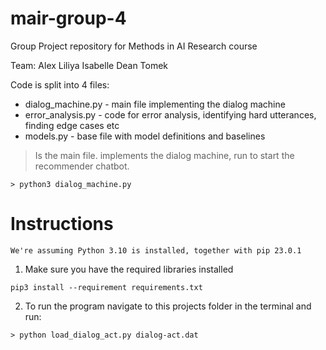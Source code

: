 # mair-group-4
Group Project repository for Methods in AI Research course

Team:
Alex
Liliya
Isabelle
Dean
Tomek 


Code is split into 4 files:
- dialog_machine.py     - main file implementing the dialog machine
- error_analysis.py     - code for error analysis, identifying hard utterances, finding edge cases etc
- models.py             - base file with model definitions and baselines
> Is the main file. implements the dialog machine, run to start the recommender chatbot.
```
> python3 dialog_machine.py
```

# Instructions 
```
We're assuming Python 3.10 is installed, together with pip 23.0.1
```
1. Make sure you have the required libraries installed
```
pip3 install --requirement requirements.txt
```

2. To run the program navigate to this projects folder in the terminal and run:
```
> python load_dialog_act.py dialog-act.dat
```
